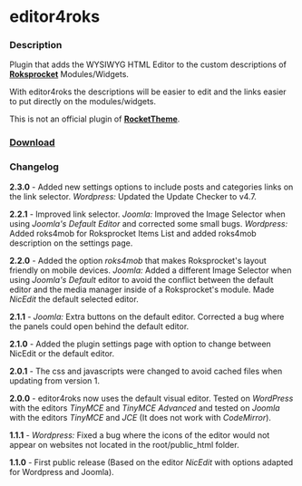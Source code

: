 # editor4roks
### Description
Plugin that adds the WYSIWYG HTML Editor to the custom descriptions of **[Roksprocket](http://www.rockettheme.com/wordpress/plugins/roksprocket)** Modules/Widgets.

With editor4roks the descriptions will be easier to edit and the links easier to put directly on the modules/widgets.



This is not an official plugin of **[RocketTheme](https://rockettheme.com/)**.

### [Download](https://marcosrego.com/en/web-en/editor4roks-en/)


### Changelog
**2.3.0** - Added new settings options to include posts and categories links on the link selector. *Wordpress:* Updated the Update Checker to v4.7.

**2.2.1** - Improved link selector. *Joomla:* Improved the Image Selector when using *Joomla's Default Editor* and corrected some small bugs. *Wordpress:* Added roks4mob for Roksprocket Items List and added roks4mob description on the settings page.

**2.2.0** - Added the option *roks4mob* that makes Roksprocket's layout friendly on mobile devices. *Joomla:* Added a different Image Selector when using *Joomla's Default* editor to avoid the conflict between the default editor and the media manager inside of a Roksprocket's module. Made *NicEdit* the default selected editor.

**2.1.1** - *Joomla:* Extra buttons on the default editor. Corrected a bug where the panels could open behind the default editor.

**2.1.0** - Added the plugin settings page with option to change between NicEdit or the default editor.

**2.0.1** - The css and javascripts were changed to avoid cached files when updating from version 1.

**2.0.0** - editor4roks now uses the default visual editor. Tested on *WordPress* with the editors *TinyMCE* and *TinyMCE Advanced* and tested on *Joomla* with the editors *TinyMCE* and *JCE* (It does not work with *CodeMirror*).

**1.1.1** - *Wordpress:* Fixed a bug where the icons of the editor would not appear on websites not located in the root/public_html folder.

**1.1.0** - First public release (Based on the editor *NicEdit* with options adapted for Wordpress and Joomla).
